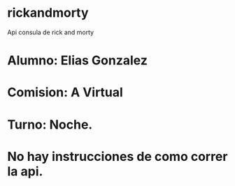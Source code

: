 # rickandmorty
  Api consula de rick and morty

# Alumno: Elias Gonzalez 
# Comision: A Virtual
# Turno: Noche.

# No hay instrucciones de como correr la api.